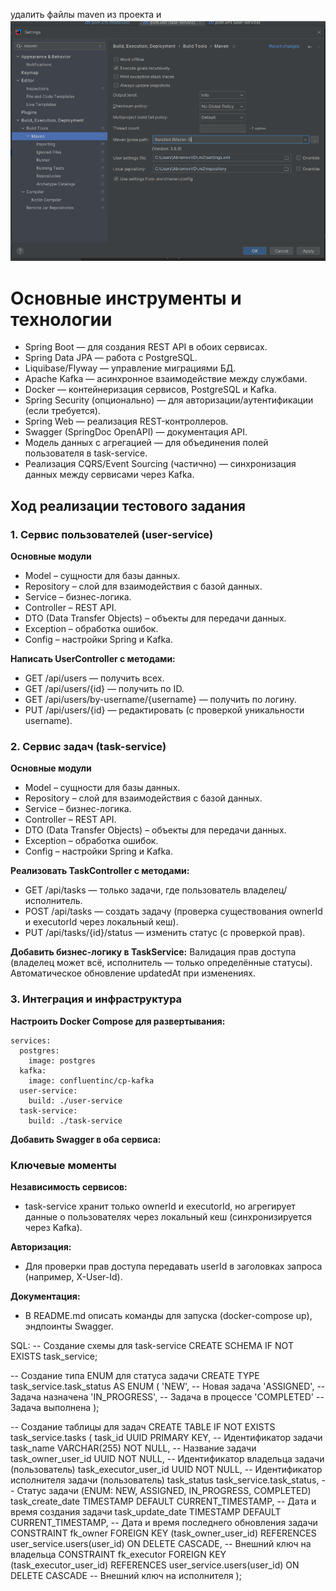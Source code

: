 удалить файлы maven из проекта и
![img.png](img.png)

# Основные инструменты и технологии

- Spring Boot — для создания REST API в обоих сервисах.
- Spring Data JPA — работа с PostgreSQL.
- Liquibase/Flyway — управление миграциями БД.
- Apache Kafka — асинхронное взаимодействие между службами.
- Docker — контейнеризация сервисов, PostgreSQL и Kafka.
- Spring Security (опционально) — для авторизации/аутентификации (если требуется).
- Spring Web — реализация REST-контроллеров.
- Swagger (SpringDoc OpenAPI) — документация API.
- Модель данных с агрегацией — для объединения полей пользователя в task-service.
- Реализация CQRS/Event Sourcing (частично) — синхронизация данных между сервисами через Kafka.

## Ход реализации тестового задания

### 1. Сервис пользователей (user-service)

**Основные модули**
- Model – сущности для базы данных.
- Repository – слой для взаимодействия с базой данных.
- Service – бизнес-логика.
- Controller – REST API.
- DTO (Data Transfer Objects) – объекты для передачи данных.
- Exception – обработка ошибок.
- Config – настройки Spring и Kafka.

**Написать UserController с методами:**
- GET /api/users — получить всех.
- GET /api/users/{id} — получить по ID.
- GET /api/users/by-username/{username} — получить по логину.
- PUT /api/users/{id} — редактировать (с проверкой уникальности username).

### 2. Сервис задач (task-service)
**Основные модули**
- Model – сущности для базы данных.
- Repository – слой для взаимодействия с базой данных.
- Service – бизнес-логика.
- Controller – REST API.
- DTO (Data Transfer Objects) – объекты для передачи данных.
- Exception – обработка ошибок.
- Config – настройки Spring и Kafka.

**Реализовать TaskController с методами:**
- GET /api/tasks — только задачи, где пользователь владелец/исполнитель.
- POST /api/tasks — создать задачу (проверка существования ownerId и executorId через локальный кеш).
- PUT /api/tasks/{id}/status — изменить статус (с проверкой прав).

**Добавить бизнес-логику в TaskService:**
Валидация прав доступа (владелец может всё, исполнитель — только определённые статусы).
Автоматическое обновление updatedAt при изменениях.

### 3. Интеграция и инфраструктура
   **Настроить Docker Compose для развертывания:**

```
services:
  postgres:
    image: postgres
  kafka:
    image: confluentinc/cp-kafka
  user-service:
    build: ./user-service
  task-service:
    build: ./task-service
  ```
    
**Добавить Swagger в оба сервиса:**


### Ключевые моменты
**Независимость сервисов:**
- task-service хранит только ownerId и executorId, но агрегирует данные о пользователях через 
локальный кеш (синхронизируется через Kafka).

**Авторизация:**
- Для проверки прав доступа передавать userId в заголовках запроса (например, X-User-Id).

**Документация:**
- В README.md описать команды для запуска (docker-compose up), эндпоинты Swagger.

SQL:
-- Создание схемы для task-service
CREATE SCHEMA IF NOT EXISTS task_service;

-- Создание типа ENUM для статуса задачи
CREATE TYPE task_service.task_status AS ENUM (
'NEW',           -- Новая задача
'ASSIGNED',      -- Задача назначена
'IN_PROGRESS',   -- Задача в процессе
'COMPLETED'      -- Задача выполнена
);

-- Создание таблицы для задач
CREATE TABLE IF NOT EXISTS task_service.tasks
(
task_id UUID PRIMARY KEY,                     -- Идентификатор задачи
task_name VARCHAR(255) NOT NULL,               -- Название задачи
task_owner_user_id UUID NOT NULL,              -- Идентификатор владельца задачи (пользователь)
task_executor_user_id UUID NOT NULL,           -- Идентификатор исполнителя задачи (пользователь)
task_status task_service.task_status,          -- Статус задачи (ENUM: NEW, ASSIGNED, IN_PROGRESS, COMPLETED)
task_create_date TIMESTAMP DEFAULT CURRENT_TIMESTAMP,  -- Дата и время создания задачи
task_update_date TIMESTAMP DEFAULT CURRENT_TIMESTAMP,  -- Дата и время последнего обновления задачи
CONSTRAINT fk_owner FOREIGN KEY (task_owner_user_id) REFERENCES user_service.users(user_id) ON DELETE CASCADE, -- Внешний ключ на владельца
CONSTRAINT fk_executor FOREIGN KEY (task_executor_user_id) REFERENCES user_service.users(user_id) ON DELETE CASCADE  -- Внешний ключ на исполнителя
);




